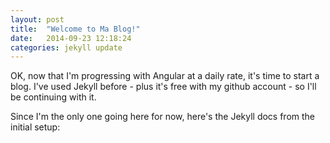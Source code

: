 ```yaml
---
layout: post
title:  "Welcome to Ma Blog!"
date:   2014-09-23 12:18:24
categories: jekyll update
---
```

OK, now that I'm progressing with Angular at a daily rate, it's time to start a blog. I've used Jekyll before - plus it's free with my github account - so I'll be continuing with it.

Since I'm the only one going here for now, here's the Jekyll docs from the initial setup:

[jekyll]:      http://jekyllrb.com
[jekyll-gh]:   https://github.com/jekyll/jekyll
[jekyll-help]: https://github.com/jekyll/jekyll-help
